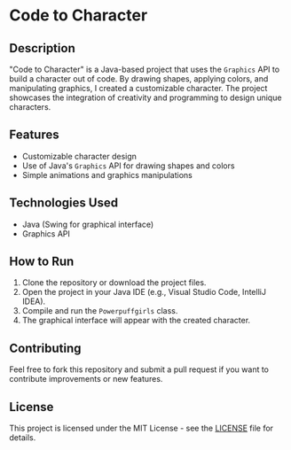 # Code to Character

## Description
"Code to Character" is a Java-based project that uses the `Graphics` API to build a character out of code. By drawing shapes, applying colors, and manipulating graphics, I created a customizable character. The project showcases the integration of creativity and programming to design unique characters.

## Features
- Customizable character design
- Use of Java's `Graphics` API for drawing shapes and colors
- Simple animations and graphics manipulations

## Technologies Used
- Java (Swing for graphical interface)
- Graphics API

## How to Run
1. Clone the repository or download the project files.
2. Open the project in your Java IDE (e.g., Visual Studio Code, IntelliJ IDEA).
3. Compile and run the `Powerpuffgirls` class.
4. The graphical interface will appear with the created character.

## Contributing
Feel free to fork this repository and submit a pull request if you want to contribute improvements or new features.

## License
This project is licensed under the MIT License - see the [LICENSE](LICENSE) file for details.
